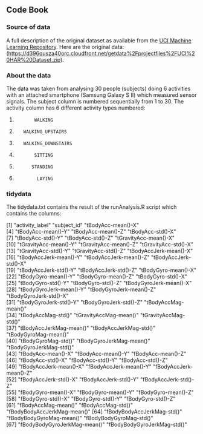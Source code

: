 ## Code Book

### Source of data

A full description of the original dataset as available from the [UCI Machine Learning Repository](http://archive.ics.uci.edu/ml/datasets/Human+Activity+Recognition+Using+Smartphones). Here are the original data:
(https://d396qusza40orc.cloudfront.net/getdata%2Fprojectfiles%2FUCI%20HAR%20Dataset.zip).

### About the data

The data was taken from analysing 30 people (subjects) doing 6 activities with an attached smartphone (Samsung Galaxy S II) which measured sensor signals. The subject column is numbered sequentially from 1 to 30. The activity column has 6 different activity types numbered:
1.            WALKING
2.        WALKING_UPSTAIRS
3.        WALKING_DOWNSTAIRS
4.            SITTING
5.           STANDING
6.             LAYING

### tidydata

The tidydata.txt contains the result of the runAnalysis.R script which contains the columns:

[1] "activity_label"              "subject_id"                  "tBodyAcc-mean()-X"          
[4] "tBodyAcc-mean()-Y"           "tBodyAcc-mean()-Z"           "tBodyAcc-std()-X"           
[7] "tBodyAcc-std()-Y"            "tBodyAcc-std()-Z"            "tGravityAcc-mean()-X"       
[10] "tGravityAcc-mean()-Y"        "tGravityAcc-mean()-Z"        "tGravityAcc-std()-X"        
[13] "tGravityAcc-std()-Y"         "tGravityAcc-std()-Z"         "tBodyAccJerk-mean()-X"      
[16] "tBodyAccJerk-mean()-Y"       "tBodyAccJerk-mean()-Z"       "tBodyAccJerk-std()-X"       
[19] "tBodyAccJerk-std()-Y"        "tBodyAccJerk-std()-Z"        "tBodyGyro-mean()-X"         
[22] "tBodyGyro-mean()-Y"          "tBodyGyro-mean()-Z"          "tBodyGyro-std()-X"          
[25] "tBodyGyro-std()-Y"           "tBodyGyro-std()-Z"           "tBodyGyroJerk-mean()-X"     
[28] "tBodyGyroJerk-mean()-Y"      "tBodyGyroJerk-mean()-Z"      "tBodyGyroJerk-std()-X"      
[31] "tBodyGyroJerk-std()-Y"       "tBodyGyroJerk-std()-Z"       "tBodyAccMag-mean()"         
[34] "tBodyAccMag-std()"           "tGravityAccMag-mean()"       "tGravityAccMag-std()"       
[37] "tBodyAccJerkMag-mean()"      "tBodyAccJerkMag-std()"       "tBodyGyroMag-mean()"        
[40] "tBodyGyroMag-std()"          "tBodyGyroJerkMag-mean()"     "tBodyGyroJerkMag-std()"     
[43] "fBodyAcc-mean()-X"           "fBodyAcc-mean()-Y"           "fBodyAcc-mean()-Z"          
[46] "fBodyAcc-std()-X"            "fBodyAcc-std()-Y"            "fBodyAcc-std()-Z"           
[49] "fBodyAccJerk-mean()-X"       "fBodyAccJerk-mean()-Y"       "fBodyAccJerk-mean()-Z"      
[52] "fBodyAccJerk-std()-X"        "fBodyAccJerk-std()-Y"        "fBodyAccJerk-std()-Z"       
[55] "fBodyGyro-mean()-X"          "fBodyGyro-mean()-Y"          "fBodyGyro-mean()-Z"         
[58] "fBodyGyro-std()-X"           "fBodyGyro-std()-Y"           "fBodyGyro-std()-Z"          
[61] "fBodyAccMag-mean()"          "fBodyAccMag-std()"           "fBodyBodyAccJerkMag-mean()"
[64] "fBodyBodyAccJerkMag-std()"   "fBodyBodyGyroMag-mean()"     "fBodyBodyGyroMag-std()"     
[67] "fBodyBodyGyroJerkMag-mean()" "fBodyBodyGyroJerkMag-std()"
